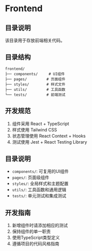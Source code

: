 # Frontend

## 目录说明
该目录用于存放前端相关代码。

## 目录结构
```
frontend/
├── components/     # UI组件
├── pages/         # 页面组件
├── styles/        # 样式文件
├── utils/         # 工具函数
└── tests/         # 前端测试
```

## 开发规范
1. 组件采用 React + TypeScript
2. 样式使用 Tailwind CSS
3. 状态管理使用 React Context + Hooks
4. 测试使用 Jest + React Testing Library

## 目录说明
- `components/`: 可复用的UI组件
- `pages/`: 页面级组件
- `styles/`: 全局样式和主题配置
- `utils/`: 工具函数和通用逻辑
- `tests/`: 单元测试和集成测试

## 开发指南
1. 新增组件时请添加相应的测试
2. 保持组件的单一职责
3. 使用TypeScript类型定义
4. 遵循项目的代码风格指南 